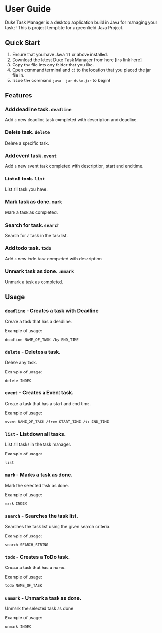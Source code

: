 # User Guide
Duke Task Manager is a desktop application build in Java for managing your tasks! This is project template for a
greenfield Java Project.

## Quick Start
1. Ensure that you have Java `11` or above installed.
2. Download the latest Duke Task Manager from here [ins link here]
3. Copy the file into any folder that you like.
4. Open command terminal and `cd` to the location that you placed the jar file in.
5. Issue the command `java -jar duke.jar` to begin!

## Features 

### Add deadline task. `deadline`

Add a new deadline task completed with description and deadline.

### Delete task. `delete`

Delete a specific task.

### Add event task. `event`

Add a new event task completed with description, start and end time.

### List all task. `list`

List all task you have.

### Mark task as done. `mark`

Mark a task as completed.

### Search for task. `search`

Search for a task in the tasklist.

### Add todo task. `todo`

Add a new todo task completed with description.

### Unmark task as done. `unmark`

Unmark a task as completed.

## Usage

### `deadline` - Creates a task with Deadline

Create a task that has a deadline.

Example of usage:

`deadline NAME_OF_TASK /by END_TIME`

### `delete` - Deletes a task.

Delete any task.

Example of usage:

`delete INDEX`

### `event` - Creates a Event task.

Create a task that has a start and end time.

Example of usage:

`event NAME_OF_TASK /from START_TIME /to END_TIME`

### `list` - List down all tasks.

List all tasks in the task manager.

Example of usage:

`list`

### `mark` - Marks a task as done.

Mark the selected task as done.

Example of usage:

`mark INDEX`

### `search` - Searches the task list.

Searches the task list using the given search criteria.

Example of usage:

`search SEARCH_STRING`

### `todo` - Creates a ToDo task.

Create a task that has a name.

Example of usage:

`todo NAME_OF_TASK`

### `unmark` - Unmark a task as done.

Unmark the selected task as done.

Example of usage:

`unmark INDEX`